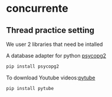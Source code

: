 # concurrente

## Thread practice setting
We user 2 libraries that need be intalled

A database adapter for python
[psycopg2](https://pypi.org/project/psycopg2/)
```bash
pip install psycopg2
```
To download Youtube videos:[pytube](https://pytube.io/en/latest/index.html)
```bash
pip install pytube
```